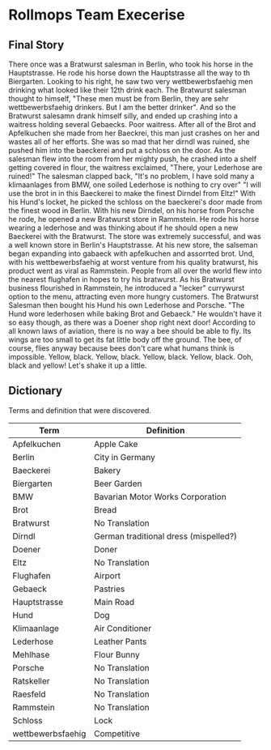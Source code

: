 # Rollmops Team Execerise

## Final Story

There once was a Bratwurst salesman in Berlin, who took his horse in the Hauptstrasse. 
He rode his horse down the Hauptstrasse all the way to th Biergarten. 
Looking to his right, he saw two very wettbewerbsfaehig men drinking what looked like their 12th drink each.
The Bratwurst salesman thought to himself,
    "These men must be from Berlin, they are sehr wettbewerbsfaehig drinkers. But I am the better drinker".
And so the Bratwurst salesamn drank himself silly, and ended up crashing into a waitress holding several Gebaecks.
Poor waitress. After all of the Brot and Apfelkuchen she made from her Baeckrei, this man just crashes on her and wastes all of her efforts.
She was so mad that her dirndl was ruined, she pushed him into the baeckerei and put a schloss on the door.
As the salesman flew into the room from her mighty push, he crashed into a shelf getting covered in flour, the waitress exclaimed,
    "There, your Lederhose are ruined!"
The salesman clapped back,
    "It's no problem, I have sold many a klimaanlages from BMW, one soiled Lederhose is nothing to cry over"
    "I will use the brot in in this Baeckerei to make the finest Dirndel from Eltz!"
With his Hund's locket, he picked the schloss on the baeckerei's door made from the finest wood in Berlin.
With his new Dirndel, on his horse from Porsche he rode, he opened a new Bratwurst store in Rammstein.
He rode his horse wearing a lederhose and was thinking about if he should open a new Baeckerei with the Bratwurst.
The store was extremely successful, and was a well known store in Berlin's Hauptstrasse.
At his new store, the salseman began expanding into gabaeck with apfelkuchen and assorrted brot. 
Und, with his wettbewerbsfaehig at worst venture from his quality bratwurst, his product went as viral as Rammstein.
People from all over the world flew into the nearest flughafen in hopes to try his bratwurst.
As his Bratwurst business flourished in Rammstein, he introduced a "lecker" currywurst option to the menu, attracting even more hungry customers.
The Bratwurst Salesman then bought his Hund his own Lederhose and Porsche.
  "The Hund wore lederhosen while baking Brot and Gebaeck."
He wouldn't have it so easy though, as there was a Doener shop right next door!
According to all known laws of aviation, there is no way a bee should be able to fly.
Its wings are too small to get its fat little body off the ground.
The bee, of course, flies anyway because bees don't care what humans think is impossible.
Yellow, black. Yellow, black. Yellow, black. Yellow, black.
Ooh, black and yellow!
Let's shake it up a little.

## Dictionary

Terms and definition that were discovered.

| Term | Definition |
| ---- | ---------- |
|Apfelkuchen|Apple Cake|
| Berlin | City in Germany |
| Baeckerei | Bakery |
| Biergarten | Beer Garden |
| BMW | Bavarian Motor Works Corporation |
| Brot | Bread |
| Bratwurst | No Translation |
| Dirndl | German traditional dress (mispelled?) |
| Doener | Doner |
| Eltz | No Translation |
| Flughafen | Airport |
| Gebaeck | Pastries |
| Hauptstrasse | Main Road |
| Hund | Dog |
| Klimaanlage | Air Conditioner |
| Lederhose | Leather Pants |
| Mehlhase | Flour Bunny |
| Porsche | No Translation |
| Ratskeller | No Translation |
| Raesfeld | No Translation |
| Rammstein | No Translation |
| Schloss | Lock |
| wettbewerbsfaehig | Competitive |
